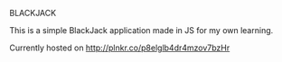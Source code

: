 BLACKJACK


This is a simple BlackJack application made in JS for my own learning.

Currently hosted on http://plnkr.co/p8elglb4dr4mzov7bzHr
 
